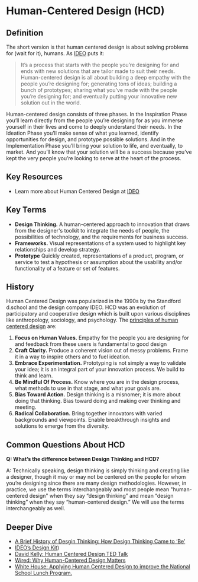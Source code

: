 ---
---

# Human-Centered Design (HCD)

## Definition

The short version is that human centered design is about solving problems for (wait for it), humans. As [IDEO](http://www.designkit.org/human-centered-design) puts it:

> It’s a process that starts with the people you’re designing for and ends with new solutions that are tailor made to suit their needs. Human-centered design is all about building a deep empathy with the people you’re designing for; generating tons of ideas; building a bunch of prototypes; sharing what you’ve made with the people you’re designing for; and eventually putting your innovative new solution out in the world.

Human-centered design consists of three phases. In the Inspiration Phase you’ll learn directly from the people you’re designing for as you immerse yourself in their lives and come to deeply understand their needs. In the Ideation Phase you’ll make sense of what you learned, identify opportunities for design, and prototype possible solutions. And in the Implementation Phase you’ll bring your solution to life, and eventually, to market. And you’ll know that your solution will be a success because you’ve kept the very people you’re looking to serve at the heart of the process.

## Key Resources

* Learn more about Human Centered Design at [IDEO](http://www.designkit.org/human-centered-design)

## Key Terms

* **Design Thinking.** A human-centered approach to innovation that draws from the designer's toolkit to integrate the needs of people, the possibilities of technology, and the requirements for business success.
* **Frameworks.** Visual representations of a system used to highlight key relationships and develop strategy.
* **Prototype** Quickly created, representations of a product, program, or service to test a hypothesis or assumption about the usability and/or functionality of a feature or set of features.

## History

Human Centered Design was popularized in the 1990s by the Standford d.school and the design company IDEO. HCD was an evolution of participatory and cooperative design which is built upon various disciplines like anthropology, sociology, and psychology. The [principles of human centered design](http://dschool.stanford.edu/wp-content/uploads/2011/03/BootcampBootleg2010v2SLIM.pdf) are:

1. **Focus on Human Values.** Empathy for the people you are designing for and feedback from these users is fundamental to good design
2. **Craft Clarity.** Produce a coherent vision out of messy problems. Frame it in a way to inspire others and to fuel ideation.
3. **Embrace Experimentation.** Prototyping is not simply a way to validate your idea; it is an integral part of your innovation process. We build to think and learn. 
4. **Be Mindful Of Process.** Know where you are in the design process, what methods to use in that stage, and what your goals are.
5. **Bias Toward Action.** Design thinking is a misnomer; it is more about doing that thinking. Bias toward doing and making over thinking and meeting. 
6. **Radical Collaboration.** Bring together innovators with varied backgrounds and viewpoints. Enable breakthrough insights and solutions to emerge from the diversity. 

## Common Questions About HCD

**Q: What’s the difference between Design Thinking and HCD?**

A: Technically speaking, design thinking is simply thinking and creating like a designer, though it may or may not be centered on the people for whom you’re designing since there are many design methodologies. However, in practice, we use the terms interchangeably and most people mean "human-centered design" when they say “design thinking” and mean “design thinking” when they say “human-centered design.” We will use the terms interchangeably as well.

## Deeper Dive

* [A Brief History of Desgin Thinking: How Design Thinking Came to ‘Be’](https://ithinkidesign.wordpress.com/2012/06/08/a-brief-history-of-design-thinking-how-design-thinking-came-to-be/)
* [IDEO’s Design Kit](http://www.designkit.org/human-centered-design))
* [David Kelly: Human Centered Design TED Talk](https://www.ted.com/talks/david_kelley_on_human_centered_design?language=en)
* [Wired: Why Human-Centered Design Matters](http://www.wired.com/insights/2013/12/human-centered-design-matters/)
* [White House: Applying Human Centered Design to improve the National School Lunch Program.](https://www.whitehouse.gov/blog/2015/09/04/using-human-centered-design-make-government-work-better-and-cost-less)
